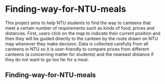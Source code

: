 # Finding-way-for-NTU-meals
This project aims to help NTU students to find the way to canteens that meet a certain number of requirements such as kinds of food, prices and distances. First, users click on the map to indicate their current position and then they will be guided directly to the canteen by the route drawn on NTU map whenever they make decision. Data is collected carefully from all canteens in NTU so it is user-friendly to compare prices from different canteens (a concerning matter for students) and the neareast distance if they do not want to go too far for a meal.
## Finding-way-for-NTU-meals
